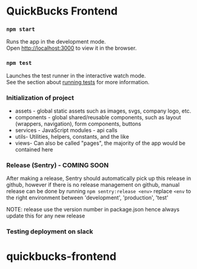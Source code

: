 # QuickBucks Frontend 

### `npm start`

Runs the app in the development mode.\
Open [http://localhost:3000](http://localhost:3000) to view it in the browser.

### `npm test`

Launches the test runner in the interactive watch mode.\
See the section about [running tests](https://facebook.github.io/create-react-app/docs/running-tests) for more
information.

### Initialization of project

- assets - global static assets such as images, svgs, company logo, etc.
- components - global shared/reusable components, such as layout (wrappers, navigation), form components, buttons
- services - JavaScript modules - api calls
- utils- Utilities, helpers, constants, and the like
- views- Can also be called "pages", the majority of the app would be contained here


### Release (Sentry)  - COMING SOON
After making a release, Sentry should automatically pick up this release in
github, however if there is no release management on github, manual release can be
done by running `npm sentry:release <env>` replace `<env` to the right environment
between 'development', 'production', 'test'

NOTE: release use the version number in package.json hence always update this for
any new release


### Testing deployment on slack
# quickbucks-frontend
